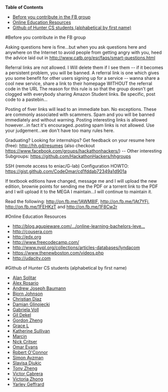 <!-- markdown-toc start - Don't edit this section. Run M-x markdown-toc/generate-toc again --<!-- markdown-toc start - Don't edit this section. Run M-x markdown-toc-generate-toc again -->
**Table of Contents**

- [Before you contribute in the FB group](#before-you-contribute-in-the-fb-group)
- [Online Education Resources](#online-education-resources)
- [Github of Hunter CS students (alphabetical by first name)](#github-of-hunter-cs-students-alphabetical-by-first-name)


#Before you contribute in the FB group

Asking questions here is fine...but when you ask questions here and anywhere on the Internet to avoid people from getting angry with you, heed the advice laid out in http://www.catb.org/esr/faqs/smart-questions.html

Referral links are not allowed. I Will delete them if I see them -- if it becomes a persistent problem, you will be banned. A referral link is one which gives you some benefit for other users signing up for a service -- wanna share a cool new service, share a link to their homepage WITHOUT the referral code in the URL The reason for this rule is so that the group doesn't get clogged with everybody sharing Amazon Student links.
Be specific, post code to a pastebin...

Posting of fiver links will lead to an immediate ban. No exceptions. These are commonly associated with scammers. Spam and you will be banned immediately and without warning. Posting interesting links is allowed however...in fact it's encouraged..posting spam links is not allowed. Use your judgement...we don't have too many rules here.

Graduating? Looking for internships? Get feedback on your resume here (free): http://hh.gd/resumes (also checkout https://www.facebook.com/groups/hackathonhackers/) -- 
Other interesting Subgroups: https://github.com/HackathonHackers/hhgroups

SSH (remote access to eniac/G-lab) Configuration HOWTO: https://gist.github.com/CodeOmar/cd1fddab72349a1d901a

If textbook editions have changed, message me and I will upload the new edition, brownie points for sending me the PDF or a torrent link to the PDF and I will upload it to the MEGA I maintain...I will continue to maintain it.

Read the following: http://on.fb.me/1AWM8IF, http://on.fb.me/1At7YFj, http://on.fb.me/1FEHKzT and http://on.fb.me/1F8Cw2r

#Online Education Resources
- http://blog.agupieware.com/…/online-learning-bachelors-leve…
- http://cousera.com
- http://edx.org
- http://www.freecodecamp.com/
- http://www.nypl.org/collections/articles-databases/lyndacom
- https://www.thenewboston.com/videos.php
- http://udacity.com

#Github of Hunter CS students (alphabetical by first name)
- [Alan Solitar](http://github.com/Alan-Solitar) 
- [Alex Rosario](https://github.com/apollolux)
- [Andrew Joseph Baumann](https://github.com/andrewjbaumann)
- [Bjorn Johnson](https://github.com/Bjornkjohnson)
- [Christian Diaz](https://github.com/CHDiaz)
- [Damian Glinojecki](http://github.com/glina126)
- [Gabriela Voll](https://github.com/gato333)
- [Gil Dekel](https://github.com/stagadish)
- [Gordon Zheng](https://github.com/capablemonkey)
- [Grace L](https://github.com/GracieCoding)
- [Katherine Sullivan](https://github.com/katms)
- [Marcin](https://github.com/hak8or)
- [Nick Critser](https://github.com/n-critser)
- [Omar Evans](http://github.com/CodeOmar)
- [Robert O'Connor](https://github.com/robbyoconnor)
- [Simon Ayzman](https://github.com/simonayzman)
- [Slavisa Djukic](https://github.com/sdjukic)
- [Tony Zheng](https://github.com/tonyzheng6)
- [Victor Cabrera](https://github.com/Victor-Cabrera)
- [Victoria Zhong](https://github.com/SemicolonExpected)
- [Yarley Geffrard](https://github.com/ygeffrard)
